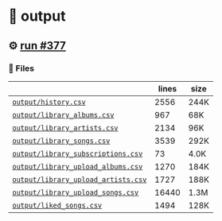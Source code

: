 # 📝  output 

## ⚙️ [run #377](https://github.com/jwenerd/ytm-dl/actions/runs/7880416346)

### 📁 Files

|                                                                         |lines|size|
|-------------------------------------------------------------------------|-----|----|
|[`output/history.csv` ](output/history.csv)                              |2556 |244K|
|[`output/library_albums.csv` ](output/library_albums.csv)                |967  |68K |
|[`output/library_artists.csv` ](output/library_artists.csv)              |2134 |96K |
|[`output/library_songs.csv` ](output/library_songs.csv)                  |3539 |292K|
|[`output/library_subscriptions.csv` ](output/library_subscriptions.csv)  |73   |4.0K|
|[`output/library_upload_albums.csv` ](output/library_upload_albums.csv)  |1270 |184K|
|[`output/library_upload_artists.csv` ](output/library_upload_artists.csv)|1727 |188K|
|[`output/library_upload_songs.csv` ](output/library_upload_songs.csv)    |16440|1.3M|
|[`output/liked_songs.csv` ](output/liked_songs.csv)                      |1494 |128K|